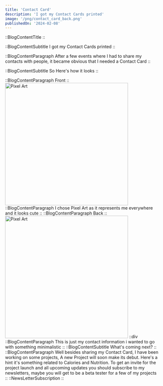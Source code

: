 ```yaml
---
title: 'Contact Card'
description: 'I got my Contact Cards printed'
image: '/png/contact_card_back.png'
publishedOn: '2024-02-08'
---
```


::BlogContentTitle
<Icon name="fluent-emoji-flat:party-popper" class="size-14"/>
::

::BlogContentSubtitle
I got my Contact Cards printed
::

::BlogContentParagraph
After a few events where I had to share my contacts with people, it became obvious that I needed a Contact Card
::

::BlogContentSubtitle
So Here's how it looks
::

::BlogContentParagraph
Front
::
<img width="400px" height="400px" alt="Pixel Art" src="/png/contact_card_front.png"></img>
::BlogContentParagraph
I chose Pixel Art as it represents me everywhere and it looks cute
::
::BlogContentParagraph
Back
::
<img width="400px" height="400px" alt="Pixel Art" src="/png/contact_card_back.png"></img>
::div
::BlogContentParagraph
This is just my contact information i wanted to go with something minimalistic
::
::BlogContentSubtitle
What's coming next?
::
::BlogContentParagraph
Well besides sharing my Contact Card, I have been working on some projects, A new Project will soon make its debut. Here's a hint it's something related to Calories and Nutrition. To get an invite for the project launch and all upcoming updates you should subscribe to my newsletters, maybe you will get to be a beta tester for a few of my projects <Icon name="fluent-emoji-flat:crossed-fingers" class="size-14"/>
::
::NewsLetterSubscription
::